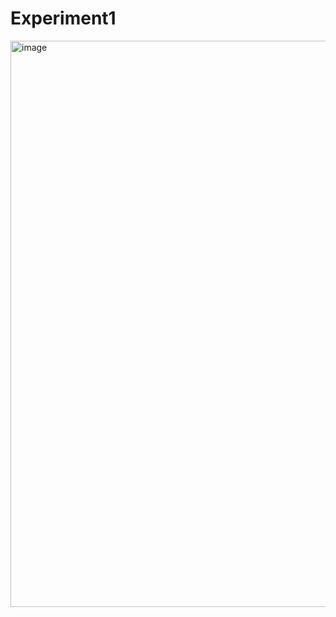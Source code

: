 # Experiment1
<img width="1919" height="906" alt="image" src="https://github.com/user-attachments/assets/28f39b06-71ed-416c-94ff-e3a4287203e8" />
